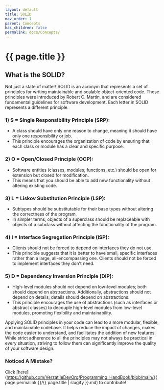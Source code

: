 ```yaml
---
layout: default
title: SOLID
nav_order: 1
parent: Concepts
has_children: false
permalink: docs/Concepts/
---
```


{{ page.title }}
======================

## What is the SOLID?
Not just a state of matter!
SOLID is an acronym that represents a set of principles for writing maintainable and scalable object-oriented code. These principles were introduced by Robert C. Martin, and are considered fundamental guidelines for software development. Each letter in SOLID represents a different principle.

### 1) S = Single Responsibility Principle (SRP):
- A class should have only one reason to change, meaning it should have only one responsibility or job.
- This principle encourages the organization of code by ensuring that each class or module has a clear and specific purpose.

### 2) O = Open/Closed Principle (OCP):
- Software entities (classes, modules, functions, etc.) should be open for extension but closed for modification.
- This means that you should be able to add new functionality without altering existing code.

### 3) L = Liskov Substitution Principle (LSP):
- Subtypes should be substitutable for their base types without altering the correctness of the program.
- In simpler terms, objects of a superclass should be replaceable with objects of a subclass without affecting the functionality of the program.

### 4) I = Interface Segregation Principle (ISP):
- Clients should not be forced to depend on interfaces they do not use.
- This principle suggests that it is better to have small, specific interfaces rather than a large, all-encompassing one. Clients should not be forced to implement interfaces they don't need.

### 5) D = Dependency Inversion Principle (DIP):
- High-level modules should not depend on low-level modules; both should depend on abstractions. Additionally, abstractions should not depend on details; details should depend on abstractions.
- This principle encourages the use of abstractions (such as interfaces or abstract classes) to decouple high-level modules from low-level modules, promoting flexibility and maintainability.

Applying SOLID principles in your code can lead to a more modular, flexible, and maintainable codebase. It helps reduce the impact of changes, makes the code easier to understand, and facilitates the addition of new features. While strict adherence to all the principles may not always be practical in every situation, striving to follow them can significantly improve the quality of your software design.

### Noticed A Mistake?
Click [here](https://github.com/VerzatileDevOrg/Programming_HandBook/blob/main/{{ page.permalink }}/{{ page.title | slugify }}.md) to contribute!
